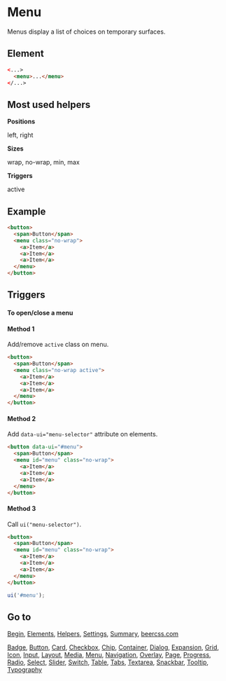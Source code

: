 # Menu

Menus display a list of choices on temporary surfaces.

## Element

```html
<...>
  <menu>...</menu>
</...>
```

## Most used helpers

**Positions**

left, right

**Sizes**

wrap, no-wrap, min, max

**Triggers**

active

## Example

```html
<button>
  <span>Button</span>
  <menu class="no-wrap">
    <a>Item</a>
    <a>Item</a>
    <a>Item</a>
  </menu>
</button>
```

## Triggers 

#### To open/close a menu

#### Method 1

Add/remove `active` class on menu.

```html
<button>
  <span>Button</span>
  <menu class="no-wrap active">
    <a>Item</a>
    <a>Item</a>
    <a>Item</a>
  </menu>
</button>
```

#### Method 2

Add `data-ui="menu-selector"` attribute on elements.

```html
<button data-ui="#menu">
  <span>Button</span>
  <menu id="menu" class="no-wrap">
    <a>Item</a>
    <a>Item</a>
    <a>Item</a>
  </menu>
</button>
```

#### Method 3

Call `ui("menu-selector")`.

```html
<button>
  <span>Button</span>
  <menu id="menu" class="no-wrap">
    <a>Item</a>
    <a>Item</a>
    <a>Item</a>
  </menu>
</button>
```

```js
ui('#menu');
```

## Go to

[Begin](INDEX.md), [Elements](ELEMENTS.md), [Helpers](HELPERS.md), [Settings](SETTINGS.md), [Summary](SUMMARY.md), [beercss.com](https://www.beercss.com)

[Badge](BADGE.md), [Button](BUTTON.md), [Card](CARD.md), [Checkbox](CHECKBOX.md), [Chip](CHIP.md), [Container](CONTAINER.md), [Dialog](DIALOG.md), [Expansion](EXPANSION.md), [Grid](GRID.md), [Icon](ICON.md), [Input](INPUT.md), [Layout](LAYOUT.md), [Media](MEDIA.md), [Menu](MENU.md), [Navigation](NAVIGATION.md), [Overlay](OVERLAY.md), [Page](PAGE.md), [Progress](PROGRESS.md), [Radio](RADIO.md), [Select](SELECT.md), [Slider](SLIDER.md), [Switch](SWITCH.md), [Table](TABLE.md), [Tabs](TABS.md), [Textarea](TEXTAREA.md), [Snackbar](SNACKBAR.md), [Tooltip](TOOLTIP.md), [Typography](TYPOGRAPHY.md)